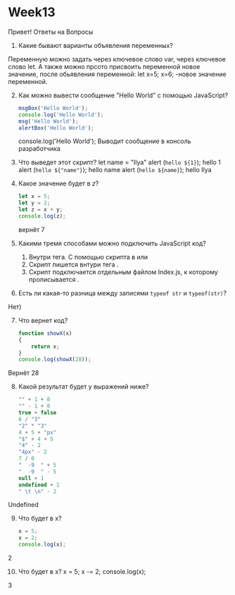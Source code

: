 # Week13
Привет!
Ответы на Вопросы

1. Какие бывают варианты объявления переменных?

Переменную можно задать через ключевое слово var, через ключевое слово let. А также можно прсото присвоить переменной новое значение, после обьявления переменной:
 let x=5;
 x=6; -новое значение переменной.

2. Как можно вывести сообщение "Hello World" с помощью JavaScript?
    
    ```jsx
    msgBox('Hello World');
    console.log('Hello World');
    msg('Hello World');
    alertBox('Hello World');
    ```
    

    console.log('Hello World'); Выводит сообщение в консоль  разработчика

3. Что выведет этот скрипт?
 let name = "Ilya"
alert (`hello ${1}`);        hello 1
alert (`hello ${"name"}`);   hello name
alert (`hello ${name}`);     hello Ilya
 
    
    
4. Какое значение будет в *z*?
    
    ```jsx
    let x = 5;         
    let y = 2;        
    let z = x + y;
    console.log(z);
    ```  
    вернёт 7
    
5. Какими тремя способами можно подключить JavaScript код?
    1. Внутри тега.
    C помощью скрипта <script></script> в <head> или <body>
    2. Скрипт пишется внтури тега <script></script>.
    3. Скрипт подключается отдельным файлом Index.js, к которому прописывается <script src="index.js"></script>.

6. Есть ли какая-то разница между записями `typeof str` и `typeof(str)`?


Нет)

7. Что вернет код? 
    
    ```jsx
    function showX(x)
    { 
    	return x;
    }
    console.log(showX(28));
    ```


Вернёт 28

8. Какой результат будет у выражений ниже?
    
    ```jsx
    "" + 1 + 0
    "" - 1 + 0
    true + false
    6 / "3"
    "2" * "3"
    4 + 5 + "px"
    "$" + 4 + 5
    "4" - 2
    "4px" - 2
    7 / 0
    "  -9  " + 5
    "  -9  " - 5
    null + 1
    undefined + 1
    " \t \n" - 2 
    ```

Undefined
    
9. Что будет в x?
    
    ```jsx
    x = 5; 
    x = 2;
    console.log(x);
    ```
2

10. Что будет в x?
x = 5; 
x -= 2;
console.log(x);

3